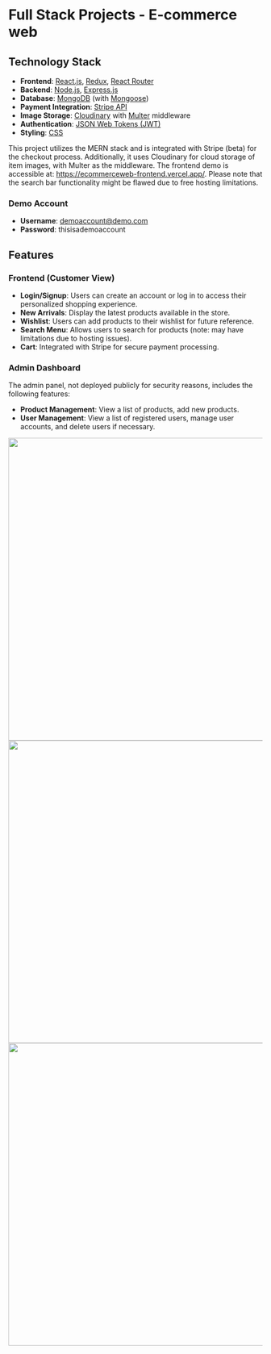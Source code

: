 # Full Stack Projects - E-commerce web 

## Technology Stack

- **Frontend**: [React.js](https://reactjs.org/), [Redux](https://redux.js.org/), [React Router](https://reactrouter.com/)
- **Backend**: [Node.js](https://nodejs.org/), [Express.js](https://expressjs.com/)
- **Database**: [MongoDB](https://www.mongodb.com/) (with [Mongoose](https://mongoosejs.com/))
- **Payment Integration**: [Stripe API](https://stripe.com/)
- **Image Storage**: [Cloudinary](https://cloudinary.com/) with [Multer](https://github.com/expressjs/multer) middleware
- **Authentication**: [JSON Web Tokens (JWT)](https://jwt.io/)
- **Styling**: [CSS](https://developer.mozilla.org/en-US/docs/Web/CSS)

This project utilizes the MERN stack and is integrated with Stripe (beta) for the checkout process. Additionally, it uses Cloudinary for cloud storage of item images, with Multer as the middleware. The frontend demo is accessible at: https://ecommerceweb-frontend.vercel.app/. Please note that the search bar functionality might be flawed due to free hosting limitations.

### Demo Account 
- **Username**: demoaccount@demo.com
- **Password**: thisisademoaccount
  

## Features

### Frontend (Customer View)

- **Login/Signup**: Users can create an account or log in to access their personalized shopping experience.
- **New Arrivals**: Display the latest products available in the store.
- **Wishlist**: Users can add products to their wishlist for future reference.
- **Search Menu**: Allows users to search for products (note: may have limitations due to hosting issues).
- **Cart**: Integrated with Stripe for secure payment processing.

### Admin Dashboard

The admin panel, not deployed publicly for security reasons, includes the following features:
- **Product Management**: View a list of products, add new products.
- **User Management**: View a list of registered users, manage user accounts, and delete users if necessary.

<img src="https://github.com/user-attachments/assets/b50568a0-96d4-46b8-81f5-d1a80babdab5" width="600"  />
<img src="https://github.com/user-attachments/assets/d7514705-d1fe-4613-9889-a8bf67f00806" width="600"  />
<img src="https://github.com/user-attachments/assets/b7989b0d-0c18-4235-bae2-506e5b52b49f" width="600"  />


